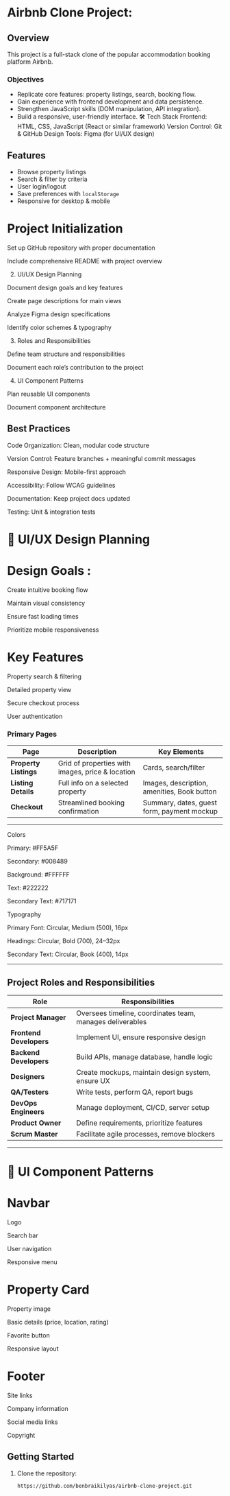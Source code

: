 # Airbnb Clone Project:

## Overview
This project is a full-stack clone of the popular accommodation booking platform Airbnb.

### Objectives

- Replicate core features: property listings, search, booking flow.  
- Gain experience with frontend development and data persistence.  
- Strengthen JavaScript skills (DOM manipulation, API integration).  
- Build a responsive, user-friendly interface. 
🛠 Tech Stack
Frontend: HTML, CSS, JavaScript (React or similar framework)
Version Control: Git & GitHub
Design Tools: Figma (for UI/UX design)
## Features
- Browse property listings  
- Search & filter by criteria  
- User login/logout  
- Save preferences with `localStorage`  
- Responsive for desktop & mobile  

# Project Initialization 

Set up GitHub repository with proper documentation

Include comprehensive README with project overview

2. UI/UX Design Planning

Document design goals and key features

Create page descriptions for main views

Analyze Figma design specifications

Identify color schemes & typography

3. Roles and Responsibilities

Define team structure and responsibilities

Document each role’s contribution to the project

4. UI Component Patterns

Plan reusable UI components

Document component architecture

## Best Practices

Code Organization: Clean, modular code structure

Version Control: Feature branches + meaningful commit messages

Responsive Design: Mobile-first approach

Accessibility: Follow WCAG guidelines

Documentation: Keep project docs updated

Testing: Unit & integration tests

# 🎨 UI/UX Design Planning

# Design Goals :

Create intuitive booking flow

Maintain visual consistency

Ensure fast loading times

Prioritize mobile responsiveness

# Key Features

Property search & filtering

Detailed property view

Secure checkout process

User authentication

### Primary Pages
| Page                   | Description                                      | Key Elements |
|-------------------------|--------------------------------------------------|--------------|
| **Property Listings**   | Grid of properties with images, price & location | Cards, search/filter |
| **Listing Details**     | Full info on a selected property                 | Images, description, amenities, Book button |
| **Checkout**            | Streamlined booking confirmation                 | Summary, dates, guest form, payment mockup |
---
Colors

Primary: #FF5A5F

Secondary: #008489

Background: #FFFFFF

Text: #222222

Secondary Text: #717171

Typography

Primary Font: Circular, Medium (500), 16px

Headings: Circular, Bold (700), 24–32px

Secondary Text: Circular, Book (400), 14px

---

## Project Roles and Responsibilities

| **Role**              | **Responsibilities** |
|------------------------|-----------------------|
| **Project Manager**    | Oversees timeline, coordinates team, manages deliverables |
| **Frontend Developers**| Implement UI, ensure responsive design |
| **Backend Developers** | Build APIs, manage database, handle logic |
| **Designers**          | Create mockups, maintain design system, ensure UX |
| **QA/Testers**         | Write tests, perform QA, report bugs |
| **DevOps Engineers**   | Manage deployment, CI/CD, server setup |
| **Product Owner**      | Define requirements, prioritize features |
| **Scrum Master**       | Facilitate agile processes, remove blockers |

---

# 🧩 UI Component Patterns

# Navbar

Logo

Search bar

User navigation

Responsive menu

# Property Card

Property image

Basic details (price, location, rating)

Favorite button

Responsive layout

# Footer

Site links

Company information

Social media links

Copyright

## Getting Started
1. Clone the repository:  
   ```bash
   https://github.com/benbraikilyas/airbnb-clone-project.git
